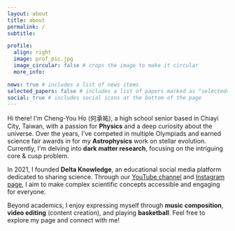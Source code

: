 ```yaml
---
layout: about
title: about
permalink: /
subtitle: 

profile:
  align: right
  image: prof_pic.jpg
  image_circular: false # crops the image to make it circular
  more_info: 

news: true # includes a list of news items
selected_papers: false # includes a list of papers marked as "selected={true}"
social: true # includes social icons at the bottom of the page
---
```


Hi there! I'm Cheng-You Ho (何承祐), a high school senior based in Chiayi City, Taiwan, with a passion for **Physics** and a deep curiosity about the universe. Over the years, I've competed in multiple Olympiads and earned science fair awards in for my **Astrophysics** work on stellar evolution. Currently, I'm delving into **dark matter research**, focusing on the intriguing core & cusp problem.

In 2021, I founded **Delta Knowledge**, an educational social media platform dedicated to sharing science. Through our [YouTube channel](https://www.youtube.com/@deltaknowledge15) and [Instagram page](https://www.instagram.com/deltakphy/), I aim to make complex scientific concepts accessible and engaging for everyone.

Beyond academics, I enjoy expressing myself through **music composition**, **video editing** (content creation), and playing **basketball**. Feel free to explore my page and connect with me!

<!-- Write your biography here. Tell the world about yourself. Link to your favorite [subreddit](http://reddit.com). You can put a picture in, too. The code is already in, just name your picture `prof_pic.jpg` and put it in the `img/` folder.

Put your address / P.O. box / other info right below your picture. You can also disable any of these elements by editing `profile` property of the YAML header of your `_pages/about.md`. Edit `_bibliography/papers.bib` and Jekyll will render your [publications page](/al-folio/publications/) automatically.

Link to your social media connections, too. This theme is set up to use [Font Awesome icons](https://fontawesome.com/) and [Academicons](https://jpswalsh.github.io/academicons/), like the ones below. Add your Facebook, Twitter, LinkedIn, Google Scholar, or just disable all of them. -->
